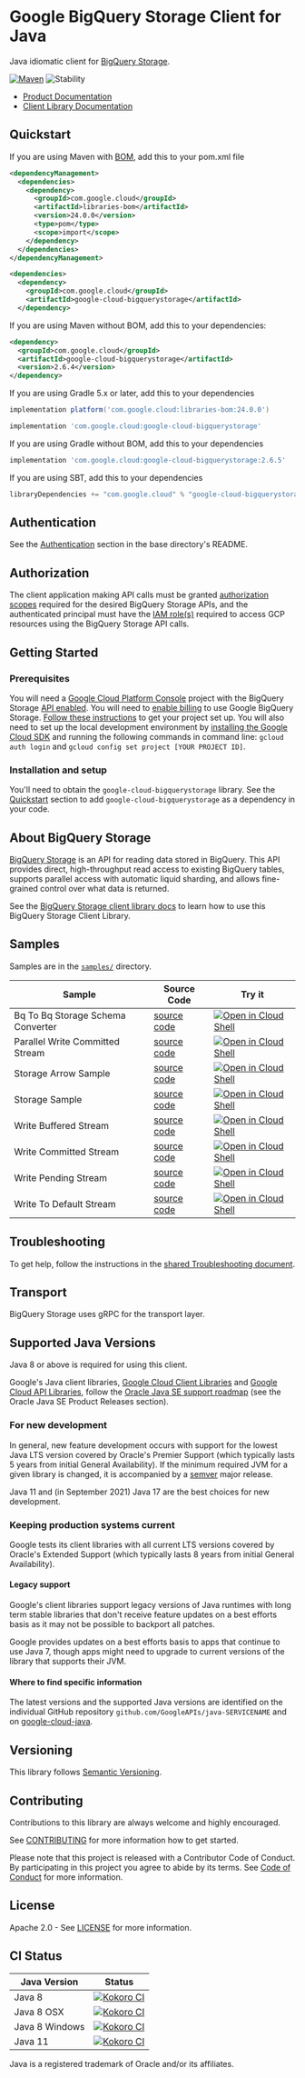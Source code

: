 # Google BigQuery Storage Client for Java

Java idiomatic client for [BigQuery Storage][product-docs].

[![Maven][maven-version-image]][maven-version-link]
![Stability][stability-image]

- [Product Documentation][product-docs]
- [Client Library Documentation][javadocs]


## Quickstart

If you are using Maven with [BOM][libraries-bom], add this to your pom.xml file

```xml
<dependencyManagement>
  <dependencies>
    <dependency>
      <groupId>com.google.cloud</groupId>
      <artifactId>libraries-bom</artifactId>
      <version>24.0.0</version>
      <type>pom</type>
      <scope>import</scope>
    </dependency>
  </dependencies>
</dependencyManagement>

<dependencies>
  <dependency>
    <groupId>com.google.cloud</groupId>
    <artifactId>google-cloud-bigquerystorage</artifactId>
  </dependency>

```

If you are using Maven without BOM, add this to your dependencies:


```xml
<dependency>
  <groupId>com.google.cloud</groupId>
  <artifactId>google-cloud-bigquerystorage</artifactId>
  <version>2.6.4</version>
</dependency>

```

If you are using Gradle 5.x or later, add this to your dependencies

```Groovy
implementation platform('com.google.cloud:libraries-bom:24.0.0')

implementation 'com.google.cloud:google-cloud-bigquerystorage'
```
If you are using Gradle without BOM, add this to your dependencies

```Groovy
implementation 'com.google.cloud:google-cloud-bigquerystorage:2.6.5'
```

If you are using SBT, add this to your dependencies

```Scala
libraryDependencies += "com.google.cloud" % "google-cloud-bigquerystorage" % "2.6.5"
```

## Authentication

See the [Authentication][authentication] section in the base directory's README.

## Authorization

The client application making API calls must be granted [authorization scopes][auth-scopes] required for the desired BigQuery Storage APIs, and the authenticated principal must have the [IAM role(s)][predefined-iam-roles] required to access GCP resources using the BigQuery Storage API calls.

## Getting Started

### Prerequisites

You will need a [Google Cloud Platform Console][developer-console] project with the BigQuery Storage [API enabled][enable-api].
You will need to [enable billing][enable-billing] to use Google BigQuery Storage.
[Follow these instructions][create-project] to get your project set up. You will also need to set up the local development environment by
[installing the Google Cloud SDK][cloud-sdk] and running the following commands in command line:
`gcloud auth login` and `gcloud config set project [YOUR PROJECT ID]`.

### Installation and setup

You'll need to obtain the `google-cloud-bigquerystorage` library.  See the [Quickstart](#quickstart) section
to add `google-cloud-bigquerystorage` as a dependency in your code.

## About BigQuery Storage


[BigQuery Storage][product-docs] is an API for reading data stored in BigQuery. This API provides direct, high-throughput read
access to existing BigQuery tables, supports parallel access with automatic liquid sharding, and allows fine-grained
control over what data is returned.

See the [BigQuery Storage client library docs][javadocs] to learn how to
use this BigQuery Storage Client Library.





## Samples

Samples are in the [`samples/`](https://github.com/googleapis/java-bigquerystorage/tree/main/samples) directory.

| Sample                      | Source Code                       | Try it |
| --------------------------- | --------------------------------- | ------ |
| Bq To Bq Storage Schema Converter | [source code](https://github.com/googleapis/java-bigquerystorage/blob/main/samples/snippets/src/main/java/com/example/bigquerystorage/BqToBqStorageSchemaConverter.java) | [![Open in Cloud Shell][shell_img]](https://console.cloud.google.com/cloudshell/open?git_repo=https://github.com/googleapis/java-bigquerystorage&page=editor&open_in_editor=samples/snippets/src/main/java/com/example/bigquerystorage/BqToBqStorageSchemaConverter.java) |
| Parallel Write Committed Stream | [source code](https://github.com/googleapis/java-bigquerystorage/blob/main/samples/snippets/src/main/java/com/example/bigquerystorage/ParallelWriteCommittedStream.java) | [![Open in Cloud Shell][shell_img]](https://console.cloud.google.com/cloudshell/open?git_repo=https://github.com/googleapis/java-bigquerystorage&page=editor&open_in_editor=samples/snippets/src/main/java/com/example/bigquerystorage/ParallelWriteCommittedStream.java) |
| Storage Arrow Sample | [source code](https://github.com/googleapis/java-bigquerystorage/blob/main/samples/snippets/src/main/java/com/example/bigquerystorage/StorageArrowSample.java) | [![Open in Cloud Shell][shell_img]](https://console.cloud.google.com/cloudshell/open?git_repo=https://github.com/googleapis/java-bigquerystorage&page=editor&open_in_editor=samples/snippets/src/main/java/com/example/bigquerystorage/StorageArrowSample.java) |
| Storage Sample | [source code](https://github.com/googleapis/java-bigquerystorage/blob/main/samples/snippets/src/main/java/com/example/bigquerystorage/StorageSample.java) | [![Open in Cloud Shell][shell_img]](https://console.cloud.google.com/cloudshell/open?git_repo=https://github.com/googleapis/java-bigquerystorage&page=editor&open_in_editor=samples/snippets/src/main/java/com/example/bigquerystorage/StorageSample.java) |
| Write Buffered Stream | [source code](https://github.com/googleapis/java-bigquerystorage/blob/main/samples/snippets/src/main/java/com/example/bigquerystorage/WriteBufferedStream.java) | [![Open in Cloud Shell][shell_img]](https://console.cloud.google.com/cloudshell/open?git_repo=https://github.com/googleapis/java-bigquerystorage&page=editor&open_in_editor=samples/snippets/src/main/java/com/example/bigquerystorage/WriteBufferedStream.java) |
| Write Committed Stream | [source code](https://github.com/googleapis/java-bigquerystorage/blob/main/samples/snippets/src/main/java/com/example/bigquerystorage/WriteCommittedStream.java) | [![Open in Cloud Shell][shell_img]](https://console.cloud.google.com/cloudshell/open?git_repo=https://github.com/googleapis/java-bigquerystorage&page=editor&open_in_editor=samples/snippets/src/main/java/com/example/bigquerystorage/WriteCommittedStream.java) |
| Write Pending Stream | [source code](https://github.com/googleapis/java-bigquerystorage/blob/main/samples/snippets/src/main/java/com/example/bigquerystorage/WritePendingStream.java) | [![Open in Cloud Shell][shell_img]](https://console.cloud.google.com/cloudshell/open?git_repo=https://github.com/googleapis/java-bigquerystorage&page=editor&open_in_editor=samples/snippets/src/main/java/com/example/bigquerystorage/WritePendingStream.java) |
| Write To Default Stream | [source code](https://github.com/googleapis/java-bigquerystorage/blob/main/samples/snippets/src/main/java/com/example/bigquerystorage/WriteToDefaultStream.java) | [![Open in Cloud Shell][shell_img]](https://console.cloud.google.com/cloudshell/open?git_repo=https://github.com/googleapis/java-bigquerystorage&page=editor&open_in_editor=samples/snippets/src/main/java/com/example/bigquerystorage/WriteToDefaultStream.java) |



## Troubleshooting

To get help, follow the instructions in the [shared Troubleshooting document][troubleshooting].

## Transport

BigQuery Storage uses gRPC for the transport layer.

## Supported Java Versions

Java 8 or above is required for using this client.

Google's Java client libraries,
[Google Cloud Client Libraries][cloudlibs]
and
[Google Cloud API Libraries][apilibs],
follow the
[Oracle Java SE support roadmap][oracle]
(see the Oracle Java SE Product Releases section).

### For new development

In general, new feature development occurs with support for the lowest Java
LTS version covered by  Oracle's Premier Support (which typically lasts 5 years
from initial General Availability). If the minimum required JVM for a given
library is changed, it is accompanied by a [semver][semver] major release.

Java 11 and (in September 2021) Java 17 are the best choices for new
development.

### Keeping production systems current

Google tests its client libraries with all current LTS versions covered by
Oracle's Extended Support (which typically lasts 8 years from initial
General Availability).

#### Legacy support

Google's client libraries support legacy versions of Java runtimes with long
term stable libraries that don't receive feature updates on a best efforts basis
as it may not be possible to backport all patches.

Google provides updates on a best efforts basis to apps that continue to use
Java 7, though apps might need to upgrade to current versions of the library
that supports their JVM.

#### Where to find specific information

The latest versions and the supported Java versions are identified on
the individual GitHub repository `github.com/GoogleAPIs/java-SERVICENAME`
and on [google-cloud-java][g-c-j].

## Versioning


This library follows [Semantic Versioning](http://semver.org/).



## Contributing


Contributions to this library are always welcome and highly encouraged.

See [CONTRIBUTING][contributing] for more information how to get started.

Please note that this project is released with a Contributor Code of Conduct. By participating in
this project you agree to abide by its terms. See [Code of Conduct][code-of-conduct] for more
information.


## License

Apache 2.0 - See [LICENSE][license] for more information.

## CI Status

Java Version | Status
------------ | ------
Java 8 | [![Kokoro CI][kokoro-badge-image-2]][kokoro-badge-link-2]
Java 8 OSX | [![Kokoro CI][kokoro-badge-image-3]][kokoro-badge-link-3]
Java 8 Windows | [![Kokoro CI][kokoro-badge-image-4]][kokoro-badge-link-4]
Java 11 | [![Kokoro CI][kokoro-badge-image-5]][kokoro-badge-link-5]

Java is a registered trademark of Oracle and/or its affiliates.

[product-docs]: https://cloud.google.com/bigquery/docs/reference/storage/
[javadocs]: https://cloud.google.com/java/docs/reference/google-cloud-bigquerystorage/latest/history
[kokoro-badge-image-1]: http://storage.googleapis.com/cloud-devrel-public/java/badges/java-bigquerystorage/java7.svg
[kokoro-badge-link-1]: http://storage.googleapis.com/cloud-devrel-public/java/badges/java-bigquerystorage/java7.html
[kokoro-badge-image-2]: http://storage.googleapis.com/cloud-devrel-public/java/badges/java-bigquerystorage/java8.svg
[kokoro-badge-link-2]: http://storage.googleapis.com/cloud-devrel-public/java/badges/java-bigquerystorage/java8.html
[kokoro-badge-image-3]: http://storage.googleapis.com/cloud-devrel-public/java/badges/java-bigquerystorage/java8-osx.svg
[kokoro-badge-link-3]: http://storage.googleapis.com/cloud-devrel-public/java/badges/java-bigquerystorage/java8-osx.html
[kokoro-badge-image-4]: http://storage.googleapis.com/cloud-devrel-public/java/badges/java-bigquerystorage/java8-win.svg
[kokoro-badge-link-4]: http://storage.googleapis.com/cloud-devrel-public/java/badges/java-bigquerystorage/java8-win.html
[kokoro-badge-image-5]: http://storage.googleapis.com/cloud-devrel-public/java/badges/java-bigquerystorage/java11.svg
[kokoro-badge-link-5]: http://storage.googleapis.com/cloud-devrel-public/java/badges/java-bigquerystorage/java11.html
[stability-image]: https://img.shields.io/badge/stability-ga-green
[maven-version-image]: https://img.shields.io/maven-central/v/com.google.cloud/google-cloud-bigquerystorage.svg
[maven-version-link]: https://search.maven.org/search?q=g:com.google.cloud%20AND%20a:google-cloud-bigquerystorage&core=gav
[authentication]: https://github.com/googleapis/google-cloud-java#authentication
[auth-scopes]: https://developers.google.com/identity/protocols/oauth2/scopes
[predefined-iam-roles]: https://cloud.google.com/iam/docs/understanding-roles#predefined_roles
[iam-policy]: https://cloud.google.com/iam/docs/overview#cloud-iam-policy
[developer-console]: https://console.developers.google.com/
[create-project]: https://cloud.google.com/resource-manager/docs/creating-managing-projects
[cloud-sdk]: https://cloud.google.com/sdk/
[troubleshooting]: https://github.com/googleapis/google-cloud-common/blob/main/troubleshooting/readme.md#troubleshooting
[contributing]: https://github.com/googleapis/java-bigquerystorage/blob/main/CONTRIBUTING.md
[code-of-conduct]: https://github.com/googleapis/java-bigquerystorage/blob/main/CODE_OF_CONDUCT.md#contributor-code-of-conduct
[license]: https://github.com/googleapis/java-bigquerystorage/blob/main/LICENSE
[enable-billing]: https://cloud.google.com/apis/docs/getting-started#enabling_billing
[enable-api]: https://console.cloud.google.com/flows/enableapi?apiid=bigquerystorage.googleapis.com
[libraries-bom]: https://github.com/GoogleCloudPlatform/cloud-opensource-java/wiki/The-Google-Cloud-Platform-Libraries-BOM
[shell_img]: https://gstatic.com/cloudssh/images/open-btn.png

[semver]: https://semver.org/
[cloudlibs]: https://cloud.google.com/apis/docs/client-libraries-explained
[apilibs]: https://cloud.google.com/apis/docs/client-libraries-explained#google_api_client_libraries
[oracle]: https://www.oracle.com/java/technologies/java-se-support-roadmap.html
[g-c-j]: http://github.com/googleapis/google-cloud-java
